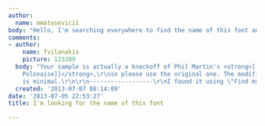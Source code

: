 ```yaml
---
author:
  name: mmatusevici1
body: "Hello, I'm searching everywhere to find the name of this font and I can't find...\r\n<!--break-->\r\n"
comments:
- author:
    name: fvilanakis
    picture: 123289
  body: "Your sample is actually a knockoff of Phil Martin's <strong>[[http://www.findmyfont.com/index.php/fonts/font-preview?fset=URW&ffam=PolonaiseURWDBol%20-%20Regular&fid=e6addc004e04ed4cf205988b91079dfc&fsize=60&text=Umeeds&fit=1|URW
    Polonaise]]</strong>,\r\nso please use the original one. The modification required
    is minimal.\r\n\r\n------------------\r\nI found it using \"Find my Font\": http://www.findmyfont.com"
  created: '2013-07-07 08:14:09'
date: '2013-07-05 22:53:27'
title: I'm looking for the name of this font

---
```

